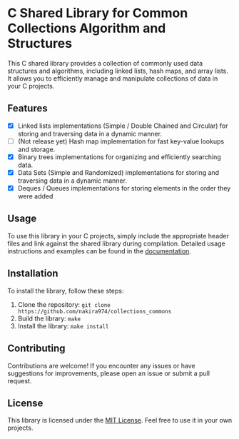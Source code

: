 # C Shared Library for Common Collections Algorithm and Structures

This C shared library provides a collection of commonly used data structures and algorithms, including linked lists,
hash maps, and array lists. It allows you to efficiently manage and manipulate collections of data in your C projects.

## Features

- [x] Linked lists implementations (Simple / Double Chained and Circular) for storing and traversing data in a dynamic manner.
- [ ] (Not release yet) Hash map implementation for fast key-value lookups and storage.
- [x] Binary trees implementations for organizing and efficiently searching data. 
- [x] Data Sets (Simple and Randomized) implementations for storing and traversing data in a dynamic manner.
- [x] Deques / Queues implementations  for storing elements in the order they were added

## Usage

To use this library in your C projects, simply include the appropriate header files and link against the shared library
during compilation. Detailed usage instructions and examples can be found in the [documentation](link/to/documentation).

## Installation

To install the library, follow these steps:

1. Clone the repository: `git clone https://github.com/nakira974/collections_commons`
2. Build the library: `make`
3. Install the library: `make install`

## Contributing

Contributions are welcome! If you encounter any issues or have suggestions for improvements, please open an issue or
submit a pull request.

## License

This library is licensed under the [MIT License](https://github.com/git/git-scm.com/blob/main/MIT-LICENSE.txt). Feel
free to use it in your own projects.
